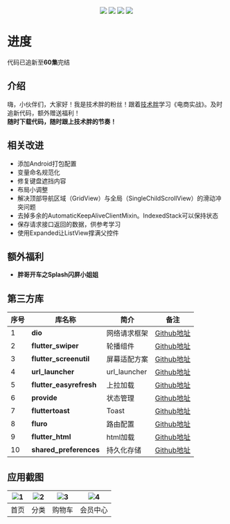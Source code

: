 <p align="center">
  <img src="https://img.shields.io/badge/build-passing-52C434.svg">
  <img src="https://img.shields.io/badge/version-0.6.0-52C434.svg">
  <img src="https://img.shields.io/badge/flutterSdk-1.2.1-red.svg">
  <img src="https://img.shields.io/badge/language-dart2.2.0-blue.svg">
</p>

# 进度
代码已追新至**60集**完结  

## 介绍
嗨，小伙伴们，大家好！我是技术胖的粉丝！跟着[技术胖](https://jspang.com/)学习《电商实战》。及时追新代码，额外赠送福利！  
**随时下载代码，随时跟上技术胖的节奏！**  

## 相关改进
- 添加Android打包配置  
- 变量命名规范化  
- 修复键盘遮挡内容  
- 布局小调整  
- 解决顶部导航区域（GridView）与全局（SingleChildScrollView）的滑动冲突问题  
- 去掉多余的AutomaticKeepAliveClientMixin。IndexedStack可以保持状态  
- 保存请求接口返回的数据，供参考学习  
- 使用Expanded让ListView撑满父控件  

## 额外福利  
- **胖哥开车之Splash闪屏小姐姐**  

## 第三方库  
| 序号 | 库名称 | 简介 | 备注 |
| --- | --- | --- | --- |
| 1 | **dio** | 网络请求框架 | [Github地址](https://github.com/flutterchina/dio) |
| 2 | **flutter_swiper** | 轮播组件 | [Github地址](https://github.com/best-flutter/flutter_swiper) |
| 3 | **flutter_screenutil** | 屏幕适配方案 |[Github地址](https://github.com/OpenFlutter/flutter_screenutil)  |
| 4 | **url_launcher** | url_launcher | [Github地址](https://github.com/flutter/plugins/tree/master/packages/url_launcher) |
| 5 | **flutter_easyrefresh** | 上拉加载 | [Github地址](https://github.com/xuelongqy/flutter_easyrefresh) |
| 6 | **provide** | 状态管理 | [Github地址](https://github.com/google/flutter-provide) |
| 7 | **fluttertoast** | Toast | [Github地址](https://github.com/PonnamKarthik/FlutterToast) |
| 8 | **fluro** | 路由配置 | [Github地址](https://github.com/theyakka/fluro) |
| 9 | **flutter_html** | html加载 | [Github地址](https://github.com/Sub6Resources/flutter_html) |
| 10 | **shared_preferences** | 持久化存储 | [Github地址](https://github.com/flutter/plugins/tree/master/packages/shared_preferences) |

## 应用截图
| ![1](http://m.qpic.cn/psb?/V112qmTd0F9ydX/FwPhXOlZ6DgtYpkTjDO0YVRuO2hhA8p9qqdQKPTLma8!/b/dDEBAAAAAAAA&bo=gAJpBTwDAAcDSbo!&rf=viewer_4) | ![2](http://m.qpic.cn/psb?/V112qmTd0F9ydX/uDxDYQsWMhLEo7kSwBz3LBqmIKHTDo2ZdH8rh68inXg!/b/dL4AAAAAAAAA&bo=gAJpBTwDAAcDOco!&rf=viewer_4) | ![3](http://m.qpic.cn/psb?/V112qmTd0F9ydX/*XgqVTtSIJkhx9O2d7CwtdRS8DqHZoP6GR8ipmnKSZ8!/b/dLwAAAAAAAAA&bo=gAJpBTwDAAcDGeo!&rf=viewer_4) | ![4](http://m.qpic.cn/psb?/V112qmTd0F9ydX/TuYk8mcPzbg4OyjIKuVRY*S62S8AHBITsEkwDSbjH0Y!/b/dLkAAAAAAAAA&bo=gAJpBTwDAAcDGeo!&rf=viewer_4) |  
| :--: | :--: | :--: | :--: |  
| 首页 | 分类 | 购物车 | 会员中心 |  

